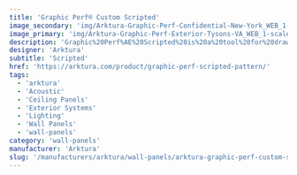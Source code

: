 ```yaml
---
title: 'Graphic Perf® Custom Scripted'
image_secondary: 'img/Arktura-Graphic-Perf-Confidential-New-York_WEB_1-1600x1078.jpg'
image_primary: 'img/Arktura-Graphic-Perf-Exterior-Tysons-VA_WEB_1-scaled.jpg'
description: 'Graphic%20Perf%AE%20Scripted%20is%20a%20tool%20for%20drawing%20in%20metal.%20Arktura%u2019s%20in-house%20team%20has%20created%20software%20to%20fuel%20designers%u2019%20and%20architects%u2019%20creative%20sensibilities%2C%20and%20our%20advanced%20manufacturing%20technology%20provides%20the%20flexibility%20to%20execute%20any%20design.%20With%20Graphic%20Perf%AE%20Scripted%2C%20create%20a%20pattern%20and%20shape%20the%20identity%20of%20your%20space.%20%A0'
designer: 'Arktura'
subtitle: 'Scripted'
href: 'https://arktura.com/product/graphic-perf-scripted-pattern/'
tags:
  - 'arktura'
  - 'Acoustic'
  - 'Ceiling Panels'
  - 'Exterior Systems'
  - 'Lighting'
  - 'Wall Panels'
  - 'wall-panels'
category: 'wall-panels'
manufacturer: 'Arktura'
slug: '/manufacturers/arktura/wall-panels/arktura-graphic-perf-custom-scripted'
---
```

